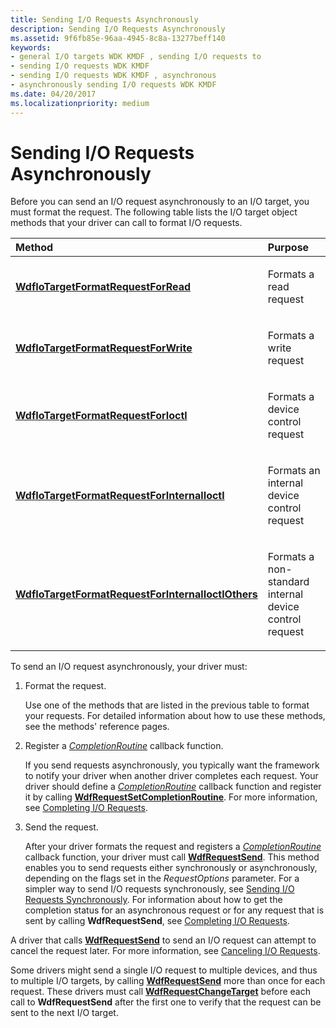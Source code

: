 ```yaml
---
title: Sending I/O Requests Asynchronously
description: Sending I/O Requests Asynchronously
ms.assetid: 9f6fb85e-96aa-4945-8c8a-13277beff140
keywords:
- general I/O targets WDK KMDF , sending I/O requests to
- sending I/O requests WDK KMDF
- sending I/O requests WDK KMDF , asynchronous
- asynchronously sending I/O requests WDK KMDF
ms.date: 04/20/2017
ms.localizationpriority: medium
---
```


# Sending I/O Requests Asynchronously





Before you can send an I/O request asynchronously to an I/O target, you must format the request. The following table lists the I/O target object methods that your driver can call to format I/O requests.

<table>
<colgroup>
<col width="50%" />
<col width="50%" />
</colgroup>
<thead>
<tr class="header">
<th align="left">Method</th>
<th align="left">Purpose</th>
</tr>
</thead>
<tbody>
<tr class="odd">
<td align="left"><p><a href="https://docs.microsoft.com/windows-hardware/drivers/ddi/wdfiotarget/nf-wdfiotarget-wdfiotargetformatrequestforread" data-raw-source="[&lt;strong&gt;WdfIoTargetFormatRequestForRead&lt;/strong&gt;](/windows-hardware/drivers/ddi/wdfiotarget/nf-wdfiotarget-wdfiotargetformatrequestforread)"><strong>WdfIoTargetFormatRequestForRead</strong></a></p></td>
<td align="left"><p>Formats a read request</p></td>
</tr>
<tr class="even">
<td align="left"><p><a href="https://docs.microsoft.com/windows-hardware/drivers/ddi/wdfiotarget/nf-wdfiotarget-wdfiotargetformatrequestforwrite" data-raw-source="[&lt;strong&gt;WdfIoTargetFormatRequestForWrite&lt;/strong&gt;](/windows-hardware/drivers/ddi/wdfiotarget/nf-wdfiotarget-wdfiotargetformatrequestforwrite)"><strong>WdfIoTargetFormatRequestForWrite</strong></a></p></td>
<td align="left"><p>Formats a write request</p></td>
</tr>
<tr class="odd">
<td align="left"><p><a href="https://docs.microsoft.com/windows-hardware/drivers/ddi/wdfiotarget/nf-wdfiotarget-wdfiotargetformatrequestforioctl" data-raw-source="[&lt;strong&gt;WdfIoTargetFormatRequestForIoctl&lt;/strong&gt;](/windows-hardware/drivers/ddi/wdfiotarget/nf-wdfiotarget-wdfiotargetformatrequestforioctl)"><strong>WdfIoTargetFormatRequestForIoctl</strong></a></p></td>
<td align="left"><p>Formats a device control request</p></td>
</tr>
<tr class="even">
<td align="left"><p><a href="https://docs.microsoft.com/windows-hardware/drivers/ddi/wdfiotarget/nf-wdfiotarget-wdfiotargetformatrequestforinternalioctl" data-raw-source="[&lt;strong&gt;WdfIoTargetFormatRequestForInternalIoctl&lt;/strong&gt;](/windows-hardware/drivers/ddi/wdfiotarget/nf-wdfiotarget-wdfiotargetformatrequestforinternalioctl)"><strong>WdfIoTargetFormatRequestForInternalIoctl</strong></a></p></td>
<td align="left"><p>Formats an internal device control request</p></td>
</tr>
<tr class="odd">
<td align="left"><p><a href="https://docs.microsoft.com/windows-hardware/drivers/ddi/wdfiotarget/nf-wdfiotarget-wdfiotargetformatrequestforinternalioctlothers" data-raw-source="[&lt;strong&gt;WdfIoTargetFormatRequestForInternalIoctlOthers&lt;/strong&gt;](/windows-hardware/drivers/ddi/wdfiotarget/nf-wdfiotarget-wdfiotargetformatrequestforinternalioctlothers)"><strong>WdfIoTargetFormatRequestForInternalIoctlOthers</strong></a></p></td>
<td align="left"><p>Formats a non-standard internal device control request</p></td>
</tr>
</tbody>
</table>

 

To send an I/O request asynchronously, your driver must:

1.  Format the request.

    Use one of the methods that are listed in the previous table to format your requests. For detailed information about how to use these methods, see the methods' reference pages.

2.  Register a [*CompletionRoutine*](/windows-hardware/drivers/ddi/wdfrequest/nc-wdfrequest-evt_wdf_request_completion_routine) callback function.

    If you send requests asynchronously, you typically want the framework to notify your driver when another driver completes each request. Your driver should define a [*CompletionRoutine*](/windows-hardware/drivers/ddi/wdfrequest/nc-wdfrequest-evt_wdf_request_completion_routine) callback function and register it by calling [**WdfRequestSetCompletionRoutine**](/windows-hardware/drivers/ddi/wdfrequest/nf-wdfrequest-wdfrequestsetcompletionroutine). For more information, see [Completing I/O Requests](completing-i-o-requests.md).

3.  Send the request.

    After your driver formats the request and registers a [*CompletionRoutine*](/windows-hardware/drivers/ddi/wdfrequest/nc-wdfrequest-evt_wdf_request_completion_routine) callback function, your driver must call [**WdfRequestSend**](/windows-hardware/drivers/ddi/wdfrequest/nf-wdfrequest-wdfrequestsend). This method enables you to send requests either synchronously or asynchronously, depending on the flags set in the *RequestOptions* parameter. For a simpler way to send I/O requests synchronously, see [Sending I/O Requests Synchronously](sending-i-o-requests-synchronously.md). For information about how to get the completion status for an asynchronous request or for any request that is sent by calling **WdfRequestSend**, see [Completing I/O Requests](completing-i-o-requests.md).

A driver that calls [**WdfRequestSend**](/windows-hardware/drivers/ddi/wdfrequest/nf-wdfrequest-wdfrequestsend) to send an I/O request can attempt to cancel the request later. For more information, see [Canceling I/O Requests](canceling-i-o-requests.md).

Some drivers might send a single I/O request to multiple devices, and thus to multiple I/O targets, by calling [**WdfRequestSend**](/windows-hardware/drivers/ddi/wdfrequest/nf-wdfrequest-wdfrequestsend) more than once for each request. These drivers must call [**WdfRequestChangeTarget**](/windows-hardware/drivers/ddi/wdfrequest/nf-wdfrequest-wdfrequestchangetarget) before each call to **WdfRequestSend** after the first one to verify that the request can be sent to the next I/O target.

 

